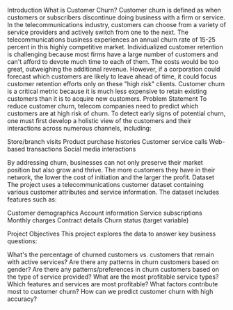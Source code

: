 Introduction
What is Customer Churn?
Customer churn is defined as when customers or subscribers discontinue doing business with a firm or service. In the telecommunications industry, customers can choose from a variety of service providers and actively switch from one to the next. The telecommunications business experiences an annual churn rate of 15-25 percent in this highly competitive market.
Individualized customer retention is challenging because most firms have a large number of customers and can't afford to devote much time to each of them. The costs would be too great, outweighing the additional revenue. However, if a corporation could forecast which customers are likely to leave ahead of time, it could focus customer retention efforts only on these "high risk" clients.
Customer churn is a critical metric because it is much less expensive to retain existing customers than it is to acquire new customers.
Problem Statement
To reduce customer churn, telecom companies need to predict which customers are at high risk of churn. To detect early signs of potential churn, one must first develop a holistic view of the customers and their interactions across numerous channels, including:

Store/branch visits
Product purchase histories
Customer service calls
Web-based transactions
Social media interactions

By addressing churn, businesses can not only preserve their market position but also grow and thrive. The more customers they have in their network, the lower the cost of initiation and the larger the profit.
Dataset
The project uses a telecommunications customer dataset containing various customer attributes and service information. The dataset includes features such as:

Customer demographics
Account information
Service subscriptions
Monthly charges
Contract details
Churn status (target variable)

Project Objectives
This project explores the data to answer key business questions:

What's the percentage of churned customers vs. customers that remain with active services?
Are there any patterns in churn customers based on gender?
Are there any patterns/preferences in churn customers based on the type of service provided?
What are the most profitable service types?
Which features and services are most profitable?
What factors contribute most to customer churn?
How can we predict customer churn with high accuracy?
